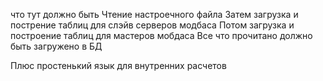 что тут должно быть
Чтение настроечного файла
Затем загрузка и пострение таблиц для слэйв серверов модбаса
Потом загрузка и построение таблиц для мастеров мобдаса
Все что прочитано должно быть загружено в БД


Плюс простенький язык для внутренних расчетов
